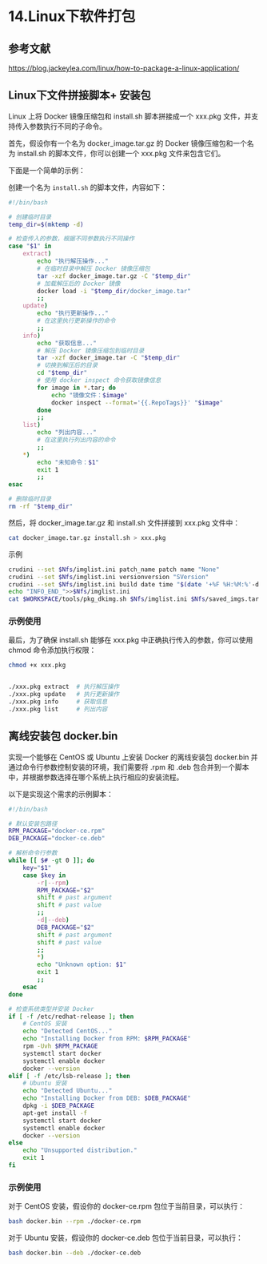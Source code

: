 # 14.Linux下软件打包



## 参考文献

https://blog.jackeylea.com/linux/how-to-package-a-linux-application/



## Linux下文件拼接脚本+ 安装包

Linux 上将 Docker 镜像压缩包和 install.sh 脚本拼接成一个 xxx.pkg 文件，并支持传入参数执行不同的子命令。


首先，假设你有一个名为 docker_image.tar.gz 的 Docker 镜像压缩包和一个名为 install.sh 的脚本文件，你可以创建一个 xxx.pkg 文件来包含它们。

下面是一个简单的示例：

创建一个名为 `install.sh` 的脚本文件，内容如下：

```sh
#!/bin/bash

# 创建临时目录
temp_dir=$(mktemp -d)

# 检查传入的参数，根据不同参数执行不同操作
case "$1" in
    extract)
        echo "执行解压操作..."
        # 在临时目录中解压 Docker 镜像压缩包
        tar -xzf docker_image.tar.gz -C "$temp_dir"
        # 加载解压后的 Docker 镜像
        docker load -i "$temp_dir/docker_image.tar"
        ;;
    update)
        echo "执行更新操作..."
        # 在这里执行更新操作的命令
        ;;
    info)
        echo "获取信息..."
        # 解压 Docker 镜像压缩包到临时目录
        tar -xzf docker_image.tar -C "$temp_dir"
        # 切换到解压后的目录
        cd "$temp_dir"
        # 使用 docker inspect 命令获取镜像信息
        for image in *.tar; do
            echo "镜像文件：$image"
            docker inspect --format='{{.RepoTags}}' "$image"
        done
        ;;
    list)
        echo "列出内容..."
        # 在这里执行列出内容的命令
        ;;
    *)
        echo "未知命令：$1"
        exit 1
        ;;
esac

# 删除临时目录
rm -rf "$temp_dir"
```


然后，将 docker_image.tar.gz 和 install.sh 文件拼接到 xxx.pkg 文件中：

```sh
cat docker_image.tar.gz install.sh > xxx.pkg
```


示例

```sh
crudini --set $Nfs/imglist.ini patch_name patch name "None"
crudini --set $Nfs/imglist.ini versionversion "SVersion"
crudini --set $Nfs/imglist.ini build date time "$(date '+%F %H:%M:%'-d @$(date +%s))"
echo "INFO_END_">>$Nfs/imglist.ini
cat $WORKSPACE/tools/pkg_dkimg.sh $Nfs/imglist.ini $Nfs/saved_imgs.tar $Nfs/$Dkimg
```



### 示例使用

最后，为了确保 install.sh 能够在 xxx.pkg 中正确执行传入的参数，你可以使用 chmod 命令添加执行权限：

```sh
chmod +x xxx.pkg


./xxx.pkg extract  # 执行解压操作
./xxx.pkg update   # 执行更新操作
./xxx.pkg info     # 获取信息
./xxx.pkg list     # 列出内容
```



## 离线安装包 docker.bin

实现一个能够在 CentOS 或 Ubuntu 上安装 Docker 的离线安装包 docker.bin 并通过命令行参数控制安装的环境，我们需要将 .rpm 和 .deb 包合并到一个脚本中，并根据参数选择在哪个系统上执行相应的安装流程。

以下是实现这个需求的示例脚本：

```sh
#!/bin/bash

# 默认安装包路径
RPM_PACKAGE="docker-ce.rpm"
DEB_PACKAGE="docker-ce.deb"

# 解析命令行参数
while [[ $# -gt 0 ]]; do
    key="$1"
    case $key in
        -r|--rpm)
        RPM_PACKAGE="$2"
        shift # past argument
        shift # past value
        ;;
        -d|--deb)
        DEB_PACKAGE="$2"
        shift # past argument
        shift # past value
        ;;
        *)
        echo "Unknown option: $1"
        exit 1
        ;;
    esac
done

# 检查系统类型并安装 Docker
if [ -f /etc/redhat-release ]; then
    # CentOS 安装
    echo "Detected CentOS..."
    echo "Installing Docker from RPM: $RPM_PACKAGE"
    rpm -Uvh $RPM_PACKAGE
    systemctl start docker
    systemctl enable docker
    docker --version
elif [ -f /etc/lsb-release ]; then
    # Ubuntu 安装
    echo "Detected Ubuntu..."
    echo "Installing Docker from DEB: $DEB_PACKAGE"
    dpkg -i $DEB_PACKAGE
    apt-get install -f
    systemctl start docker
    systemctl enable docker
    docker --version
else
    echo "Unsupported distribution."
    exit 1
fi
```


### 示例使用

对于 CentOS 安装，假设你的 docker-ce.rpm 包位于当前目录，可以执行：
```sh
bash docker.bin --rpm ./docker-ce.rpm
```
对于 Ubuntu 安装，假设你的 docker-ce.deb 包位于当前目录，可以执行：

```bash
bash docker.bin --deb ./docker-ce.deb
```